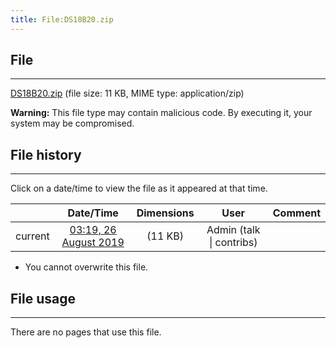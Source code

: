```yaml
---
title: File:DS18B20.zip
---
```


## File
--------

[DS18B20.zip](https://wiki.elecrow.com/images/e/ec/DS18B20.zip) (file size: 11 KB, MIME type: application/zip)

**Warning:** This file type may contain malicious code. By executing it, your system may be compromised.

## File history
--------

Click on a date/time to view the file as it appeared at that time.

|         |                          Date/Time                           | Dimensions  |                             User                             | Comment |
| :-----: | :----------------------------------------------------------: | :---------: | :----------------------------------------------------------: | :-----: |
| current | [03:19, 26 August 2019](https://wiki.elecrow.com/images/e/ec/DS18B20.zip) | (11 KB) | Admin (talk \| contribs) |         |

- You cannot overwrite this file.

## File usage
--------

There are no pages that use this file.